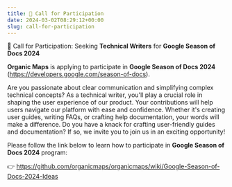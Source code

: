 ```yaml
---
title: 📣 Call for Participation
date: 2024-03-02T08:29:12+00:00
slug: call-for-participation
---
```


📣 Call for Participation: Seeking **Technical Writers** for **Google Season of Docs 2024**

**Organic Maps** is applying to participate in **Google Season of Docs 2024** (<https://developers.google.com/season-of-docs>).

Are you passionate about clear communication and simplifying complex technical concepts? As a technical writer, you'll play a crucial role in shaping the user experience of our product. Your contributions will help users navigate our platform with ease and confidence. Whether it's creating user guides, writing FAQs, or crafting help documentation, your words will make a difference. Do you have a knack for crafting user-friendly guides and documentation? If so, we invite you to join us in an exciting opportunity!

Please follow the link below to learn how to participate in **Google Season of Docs 2024** program:

👉 <https://github.com/organicmaps/organicmaps/wiki/Google-Season-of-Docs-2024-Ideas>
